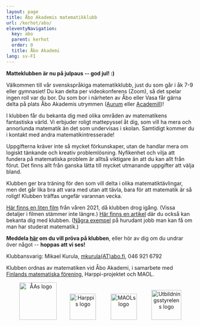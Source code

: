 ```yaml
---
layout: page
title: Åbo Akademis matematikklubb
url: /kerhot/abo/
eleventyNavigation:
  key: abo
  parent: kerhot
  order: 0
  title: Åbo Akademi
lang: sv-FI
---
```


**Matteklubben är nu på julpaus -- god jul! :)**

Välkommen till vår svenskspråkiga matematik­klubb, just du som går i åk 7-9 eller gymnasiet! Du kan delta per video­konferens (Zoom), så det spelar ingen roll var du bor. Du som bor i närheten av Åbo eller Vasa får gärna delta på plats Åbo Akademis utrymmen ([Aurum](https://goo.gl/maps/zhEhjtXCqMw8zhpZ8) eller [Academill](https://goo.gl/maps/fbQBgF9KkCWhTCPA9))!

I klubben får du bekanta dig med olika områden av matematikens fantastiska värld. Vi erbjuder roligt mattepyssel åt dig, som vill ha mera och annorlunda matematik än det som undervisas i skolan. Samtidigt kommer du i kontakt med andra matematikintresserade! 

Uppgifterna kräver inte så mycket förkunskaper, utan de handlar mera om logiskt tänkande och kreativ problem­lösning. Nyfikenhet och vilja att fundera på matematiska problem är alltså viktigare än att du kan allt från förut. Det finns allt från ganska lätta till mycket utmanande uppgifter att välja bland. 

Klubben ger bra träning för den som vill delta i olika matematiktävlingar, men det går lika bra att vara med utan att tävla, bara för att matematik är så roligt! Klubben träffas ungefär varannan vecka. 

[Här finns en liten film](https://panopto.abo.fi/Panopto/Pages/Viewer.aspx?id=4336b5ea-89b2-44c8-8e46-ad2700e11f33) från våren 2021, då klubben drog igång. (Vissa detaljer i filmen stämmer inte längre.) [Här finns en artikel](https://dimensiolehti.fi/en-ny-matematikklubb-for-hela-svenskfinland/) där du också kan bekanta dig med klubben. ([Några exempel](https://abomatematiker.wordpress.com/) på hurudant jobb man kan få om man har studerat matematik.)
 
**Meddela [här](https://matteiaurum.blankett.fi/form/12032) om du vill pröva på klubben**, eller hör av dig om du undrar över något -- **hoppas att vi ses!** 

Klubbansvarig: Mikael Kurula, [mkurula(AT)abo.fi](mailto:mkurula(AT)abo.fi), 046 921 6792<br>

Klubben ordnas av matematiken vid Åbo Akademi, i samarbete med [Finlands matematiska förening](https://matematiikkakilpailut.fi/), Harppi-projektet och MAOL.

<p align="center">
<a href="https://www.abo.fi/amnen/matematik/" style="text-decoration:none" target="_blank"><img src="https://matematiikkakilpailut.fi/kerhot/abo/%C3%85A%20logo.svg" alt="ÅAs logo" height="100"/></a>&nbsp;&nbsp;&nbsp;&nbsp;&nbsp;&nbsp;&nbsp;&nbsp;
<a href="https://www.mayk.fi/matematiikkalukio/kehitys/harppi-artikkelit/" style="text-decoration:none" target="_blank"><img src="https://matematiikkakilpailut.fi/kerhot/abo/Harppi%20logo.png" alt="Harppis logo" height="70"/></a> &nbsp;&nbsp;&nbsp;&nbsp;&nbsp;&nbsp;&nbsp;&nbsp;
<a href="https://maol.fi/sv/framsida/" style="text-decoration:none" target="_blank"><img src="https://matematiikkakilpailut.fi/kerhot/abo/MAOL%20logo.svg" alt="MAOLs logo" height="70"/></a> &nbsp;&nbsp;&nbsp;&nbsp;&nbsp;&nbsp;&nbsp;&nbsp;
<a href="https://www.oph.fi/sv" style="text-decoration:none" target="_blank"><img src="https://matematiikkakilpailut.fi/kerhot/abo/UBS%20finansierar.png" alt="Utbildningsstyrelens logo" height="80"/></a>
</p>
